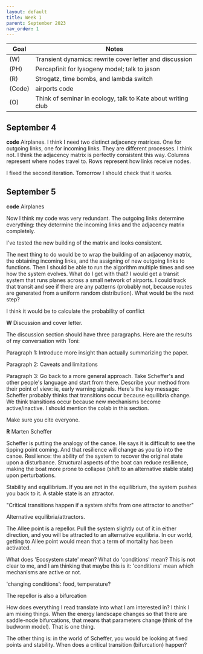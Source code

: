 ```yaml
---
layout: default
title: Week 1
parent: September 2023
nav_order: 1
---
```


| Goal | Notes |
| ----------- | ----------- |                                                                       
|(W)|Transient dynamics: rewrite cover letter and discussion|
|(PH)|Percapfinit for lysogeny model; talk to jason|
|(R)|Strogatz, time bombs, and lambda switch|
|(Code)|airports code|
|(O)|Think of seminar in ecology, talk to Kate about writing club|


## September 4

**code** Airplanes.
I think I need two distinct adjacency matrices. One for outgoing links, one for incoming links. They are different processes.
I think not. I think the adjacency matrix is perfectly consistent this way. Columns represent where nodes travel to. Rows represent how links receive nodes.

I fixed the second iteration. Tomorrow I should check that it works.

## September 5

**code** Airplanes

Now I think my code was very redundant. The outgoing links determine everything: they determine the incoming links and the adjacency matrix completely.

I've tested the new building of the matrix and looks consistent.

The next thing to do would be to wrap the building of an adjacency matrix, the obtaining incoming links, and the assigning of new outgoing links to functions. Then I should be able to run the algorithm multiple times and see how the system evolves.
What do I get with that? I would get a transit system that runs planes across a small network of airports. I could track that transit and see if there are any patterns (probably not, because routes are generated from a uniform random distribution).
What would be the next step?

I think it would be to calculate the probability of conflict

**W** Discussion and cover letter.

The discussion section should have three paragraphs. Here are the results of my conversation with Toni:

Paragraph 1:
Introduce more insight than actually summarizing the paper.

Paragraph 2:
Caveats and limitations

Paragraph 3:
Go back to a more general approach.
Take Scheffer's and other people's language and start from there. Describe your method from their point of view: ie, early warning signals.
Here's the key message: Scheffer probably thinks that transitions occur because equilibria change. We think transitions occur because new mechanisms become active/inactive.
I should mention the colab in this section.

Make sure you cite everyone.

**R** Marten Scheffer

Scheffer is putting the analogy of the canoe. He says it is difficult to see the tipping point coming. And that resilience will change as you tip into the canoe.
Resilience: the ability of the system to recover the original state upon a disturbance. Structural aspects of the boat can reduce resilience, making the boat more prone to collapse (shift to an alternative stable state) upon perturbations.

Stability and equilibrium. If you are not in the equilibrium, the system pushes you back to it. A stable state is an attractor.

"Critical transitions happen if a system shifts from one attractor to another"

Alternative equilibria/attractors.

The Allee point is a repellor. Pull the system slightly out of it in either direction, and you will be attracted to an alternative equilibria.
In our world, getting to Allee point would mean that a term of mortality has been activated.

What does 'Ecosystem state' mean? What do 'conditions' mean? This is not clear to me, and I am thinking that maybe this is it: 'conditions' mean which mechanisms are active or not.

'changing conditions': food, temperature?

The repellor is also a bifurcation

How does everything I read translate into what I am interested in? I think I am mixing things.
When the energy landscape changes so that there are saddle-node bifurcations, that means that parameters change (think of the budworm model). That is one thing.

The other thing is: in the world of Scheffer, you would be looking at fixed points and stability. When does a critical transition (bifurcation) happen?